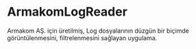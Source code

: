 # ArmakomLogReader
Armakom AŞ. için üretilmiş, Log dosyalarının düzgün bir biçimde görüntülenmesini, filtrelenmesini sağlayan uygulama.
